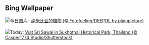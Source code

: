 ## Bing Wallpaper
![](https://www.bing.com/th?id=OHR.AloeDichotomum_ZH-CN7940121733_UHD.jpg&w=1000)今日图片: &nbsp;[纳米比亚的植物 (© Fotofeeling/DEEPOL by plainpicture)](https://www.bing.com/th?id=OHR.AloeDichotomum_ZH-CN7940121733_UHD.jpg)
<br><br/>
![](https://www.bing.com/th?id=OHR.WatSriSawai_EN-US3779091241_UHD.jpg&w=1000)Today: [Wat Sri Sawai in Sukhothai Historical Park, Thailand (© Casper1774 Studio/Shutterstock)](https://www.bing.com/th?id=OHR.WatSriSawai_EN-US3779091241_UHD.jpg)
<br><br/>
